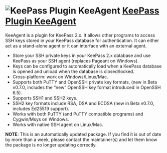 # ![KeePass Plugin KeeAgent](https://cdn.rawgit.com/pauby/ChocoPackages/4d273685/icons/keepass-plugin-keeagent.png "KeePass Plugin KeeAgent") [KeePass Plugin KeeAgent](https://chocolatey.org/packages/keepass-plugin-keeagent)

KeeAgent is a plugin for KeePass 2.x. It allows other programs to access SSH keys stored in your KeePass database for authentication. It can either act as a stand-alone agent or it can interface with an external agent.

* Store your SSH private keys in your KeePass 2.x database and use KeePass as your SSH agent (replaces Pageant on Windows).
* Keys can be configured to automatically load when a KeePass database is opened and unload when the database is closed/locked.
* Cross-platform: work on Windows/Linux/Mac.
* Supports both PuTTY and OpenSSH private key formats, (new in Beta v0.7.0, includes the “new” OpenSSH key format introduced in OpenSSH 6.5).
* Supports SSH1 and SSH2 keys.
* SSH2 key formats include RSA, DSA and ECDSA (new in Beta v0.7.0, includes Ed25519 support).
* Works with both PuTTY (and PuTTY compatible programs) and Cygwin/Msys on Windows.
* Works with native SSH agent on Linux/Mac.

**NOTE**: This is an automatically updated package. If you find it is out of date by more than a week, please contact the maintainer(s) and let them know the package is no longer updating correctly.